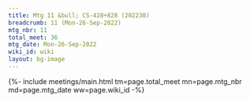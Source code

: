 ```yaml
---
title: Mtg 11 &bull; CS-428+828 (202230)
breadcrumb: 11 (Mon-26-Sep-2022)
mtg_nbr: 11
total_meet: 36
mtg_date: Mon-26-Sep-2022
wiki_id: wiki
layout: bg-image
---
```


{%- include meetings/main.html
    tm=page.total_meet
    mn=page.mtg_nbr
    md=page.mtg_date
    ww=page.wiki_id
-%}
